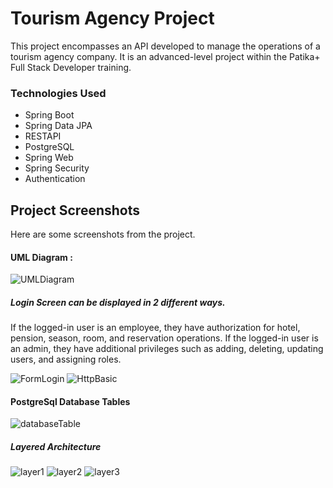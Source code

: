 
# Tourism Agency Project

This project encompasses an API developed to manage the operations of a tourism agency company. It is an advanced-level project within the Patika+ Full Stack Developer training.

### Technologies Used


- Spring Boot
- Spring Data JPA
- RESTAPI
- PostgreSQL
- Spring Web
- Spring Security
- Authentication






## Project Screenshots

Here are some screenshots from the project.

#### UML Diagram :
![UMLDiagram](/images/umlDiagram.png)

##### Login Screen can be displayed in 2 different ways.
If the logged-in user is an employee, they have authorization for hotel, pension, season, room, and reservation operations. If the logged-in user is an admin, they have additional privileges such as adding, deleting, updating users, and assigning roles.

![FormLogin](/images/formLogin.png)
![HttpBasic](/images/httpLogin.png)

#### PostgreSql Database Tables
![databaseTable](/images/databaseTable.png)

##### Layered Architecture
![layer1](/images/layer1.png)
![layer2](/images/layer2.png)
![layer3](/images/layer2.png)






